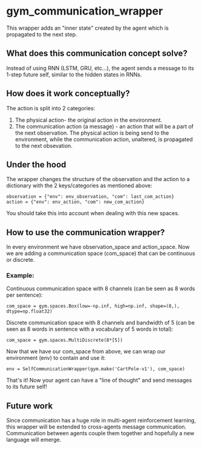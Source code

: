 # gym_communication_wrapper
This wrapper adds an "inner state" created by the agent which is propagated to the next step.

## What does this communication concept solve?
Instead of using RNN (LSTM, GRU, etc...), the agent sends a message to its 1-step future self, similar to the hidden states in RNNs.

## How does it work conceptually?
The action is split into 2 categories:
1. The physical action- the original action in the environment.
2. The communication action (a message) - an action that will be a part of the next observation.
The physical action is being send to the environment, while the communication action, unaltered, is propagated to the next obsevation.

## Under the hood
The wrapper changes the structure of the observation and the action to a dictionary with the 2 keys/categories as mentioned above:
```
observation = {"env": env_observation, "com": last_com_action}
action = {"env": env_action, "com": new_com_action}
```
You should take this into account when dealing with this new spaces.

## How to use the communication wrapper?
In every environment we have observation_space and action_space. Now we are adding a communication space (com_space) that can be continuous or discrete.
### Example:
Continuous communication space with 8 channels (can be seen as 8 words per sentence):
```
com_space = gym.spaces.Box(low=-np.inf, high=np.inf, shape=(8,), dtype=np.float32)
```
Discrete communication space with 8 channels and bandwidth of 5 (can be seen as 8 words in sentence with a vocabulary of 5 words in total):
```
com_space = gym.spaces.MultiDiscrete(8*[5])
```
Now that we have our com_space from above, we can wrap our environment (env) to contain and use it:
```
env = SelfCommunicationWrapper(gym.make('CartPole-v1'), com_space)
```
That's it! Now your agent can have a "line of thought" and send messages to its future self!

## Future work
Since communication has a huge role in multi-agent reinforcement learning, this wrapper will be extended to cross-agents message communication. Communication between agents couple them together and hopefully a new language will emerge.
